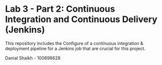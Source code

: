 # Lab 3 - Part 2: Continuous Integration and Continuous Delivery (Jenkins)

This repository includes the Configure of a continuous integration & deployment pipeline for a Jenkins job that are crucial for this project.

Danial Shaikh - 100698628
